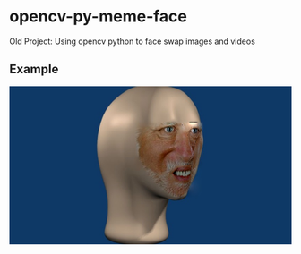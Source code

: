 # opencv-py-meme-face
Old Project: Using opencv python to face swap images and videos 


## Example
![oof](/example.jpeg)
